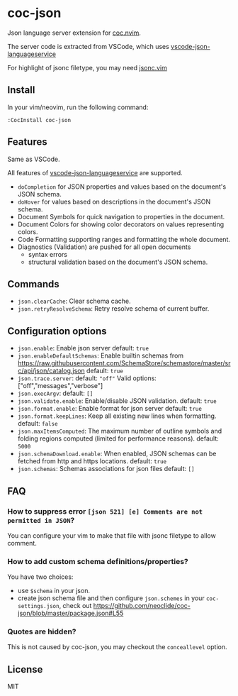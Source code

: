 # coc-json

Json language server extension for [coc.nvim](https://github.com/neoclide/coc.nvim).

The server code is extracted from VSCode, which uses
[vscode-json-languageservice](https://www.npmjs.com/package/vscode-json-languageservice)

For highlight of jsonc filetype, you may need [jsonc.vim](https://github.com/neoclide/jsonc.vim)

## Install

In your vim/neovim, run the following command:

```
:CocInstall coc-json
```

## Features

Same as VSCode.

All features of [vscode-json-languageservice](https://www.npmjs.com/package/vscode-json-languageservice) are supported.

- `doCompletion` for JSON properties and values based on the document's JSON schema.
- `doHover` for values based on descriptions in the document's JSON schema.<Paste>
- Document Symbols for quick navigation to properties in the document.
- Document Colors for showing color decorators on values representing colors.
- Code Formatting supporting ranges and formatting the whole document.
- Diagnostics (Validation) are pushed for all open documents
  - syntax errors
  - structural validation based on the document's JSON schema.

## Commands

- `json.clearCache`: Clear schema cache.
- `json.retryResolveSchema`: Retry resolve schema of current buffer.

## Configuration options

- `json.enable`: Enable json server default: `true`
- `json.enableDefaultSchemas`: Enable builtin schemas from https://raw.githubusercontent.com/SchemaStore/schemastore/master/src/api/json/catalog.json default: `true`
- `json.trace.server`: default: `"off"`
  Valid options: ["off","messages","verbose"]
- `json.execArgv`: default: `[]`
- `json.validate.enable`: Enable/disable JSON validation. default: `true`
- `json.format.enable`: Enable format for json server default: `true`
- `json.format.keepLines`: Keep all existing new lines when formatting. default: `false`
- `json.maxItemsComputed`: The maximum number of outline symbols and folding regions computed (limited for performance reasons). default: `5000`
- `json.schemaDownload.enable`: When enabled, JSON schemas can be fetched from http and https locations. default: `true`
- `json.schemas`: Schemas associations for json files default: `[]`

## FAQ

### How to suppress error `[json 521] [e] Comments are not permitted in JSON`?

You can configure your vim to make that file with jsonc filetype to allow comment.

### How to add custom schema definitions/properties?

You have two choices:

- use `$schema` in your json.
- create json schema file and then configure `json.schemes` in your `coc-settings.json`, check out https://github.com/neoclide/coc-json/blob/master/package.json#L55

### Quotes are hidden?

This is not caused by coc-json, you may checkout the `conceallevel` option.

## License

MIT
